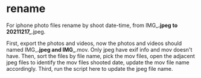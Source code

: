 # rename
For iphone photo files rename by shoot date-time, from IMG_****.jpeg to 20211217_****.jpeg.

First, export the photos and videos, now the photos and videos should named IMG_****.jpeg and IMG_****.mov. Only jpeg have exif info and mov doesn't have.
Then, sort the files by file name, pick the mov files, open the adjacent jpeg files to identify the mov files shooted date, update the mov file name accordingly.
Third, run the script here to update the jpeg file name.
